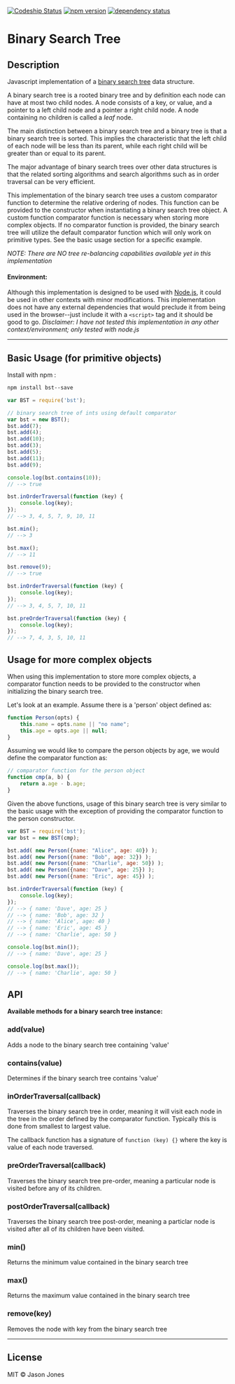 [![Codeship Status][codeship-image]][codeship-url] [![npm version][npm-image]][npm-url] [![dependency status][dm-image]][dm-url]

# Binary Search Tree

## Description
Javascript implementation of a
[binary search tree](https://en.wikipedia.org/wiki/Binary_search_tree)
data structure.

A binary search tree is a rooted binary tree and by definition each node can have at most
two child nodes.  A node consists of a key, or value, and a pointer to a left child node
and a pointer a right child node. A node containing no children is called a _leaf_ node.

The main distinction between a binary search tree and a binary tree is that a binary
search tree is sorted.  This implies the characteristic that the left child of each node
will be less than its parent, while each right child will be greater than or equal to its
parent.

The major advantage of binary search trees over other data structures is that the related
sorting algorithms and search algorithms such as in order traversal can be very efficient.

This implementation of the binary search tree uses a custom comparator function to
determine the relative ordering of nodes.  This function can be provided to the
constructor when instantiating a binary search tree object.  A custom function comparator
function is necessary when storing more complex objects.  If no comparator function is
provided, the binary search tree  will utilize the default comparator function which will
only work on primitive types.  See the basic usage section for a specific example.

*NOTE: There are NO tree re-balancing capabilities available yet in this
implementation*

#### Environment:

Although this implementation is designed to be used with [Node.js](http://www.nodejs.org),
it could be used in other contexts with minor modifications.  This implementation does not
have any external dependencies that would preclude it from being used in the browser--just
include it with a `<script>` tag and it should be good to go.  _Disclaimer: I have not
tested this implementation in any other context/environment; only tested with node.js_

----

## Basic Usage (for primitive objects)

Install with npm :

```bash
npm install bst--save
```

```javascript
var BST = require('bst');

// binary search tree of ints using default comparator
var bst = new BST();
bst.add(7);
bst.add(4);
bst.add(10);
bst.add(3);
bst.add(5);
bst.add(11);
bst.add(9);

console.log(bst.contains(10));
// --> true

bst.inOrderTraversal(function (key) {
    console.log(key);
});
// --> 3, 4, 5, 7, 9, 10, 11

bst.min();
// --> 3

bst.max();
// --> 11

bst.remove(9);
// --> true

bst.inOrderTraversal(function (key) {
    console.log(key);
});
// --> 3, 4, 5, 7, 10, 11

bst.preOrderTraversal(function (key) {
    console.log(key);
});
// --> 7, 4, 3, 5, 10, 11
```

## Usage for more complex objects

When using this implementation to store more complex objects, a comparator
function needs to be provided to the constructor when initializing the
binary search tree.

Let's look at an example.  Assume there is a 'person' object defined as:

```javascript
function Person(opts) {
    this.name = opts.name || "no name";
    this.age = opts.age || null;
}
```

Assuming we would like to compare the person objects by age, we would define
the comparator function as:

```javascript
// comparator function for the person object
function cmp(a, b) {
    return a.age - b.age;
}
```

Given the above functions, usage of this binary search tree is very similar to
the basic usage with the exception of providing the comparator function to
the person constructor.

```javascript
var BST = require('bst');
var bst = new BST(cmp);

bst.add( new Person({name: "Alice", age: 40}) );
bst.add( new Person({name: "Bob", age: 32}) );
bst.add( new Person({name: "Charlie", age: 50}) );
bst.add( new Person({name: "Dave", age: 25}) );
bst.add( new Person({name: "Eric", age: 45}) );

bst.inOrderTraversal(function (key) {
    console.log(key);
});
// --> { name: 'Dave', age: 25 }
// --> { name: 'Bob', age: 32 }
// --> { name: 'Alice', age: 40 }
// --> { name: 'Eric', age: 45 }
// --> { name: 'Charlie', age: 50 }

console.log(bst.min());
// --> { name: 'Dave', age: 25 }

console.log(bst.max());
// --> { name: 'Charlie', age: 50 }
```

## API
**Available methods for a binary search tree instance:**

### add(value)
  Adds a node to the binary search tree containing 'value'

### contains(value)
  Determines if the binary search tree contains 'value'

### inOrderTraversal(callback)
  Traverses the binary search tree in order, meaning it will visit
  each node in the tree in the order defined by the comparator function.
  Typically this is done from smallest to largest value.

  The callback function has a signature of `function (key) {}` where the key
  is value of each node traversed.

### preOrderTraversal(callback)
  Traverses the binary search tree pre-order, meaning a particular node is
  visited before any of its children.

### postOrderTraversal(callback)
  Traverses the binary search tree post-order, meaning a particlar node is
  visited after all of its children have been visited.

### min()
  Returns the minimum value contained in the binary search tree

### max()
  Returns the maximum value contained in the binary search tree

### remove(key)
  Removes the node with key from the binary search tree

----
## License
MIT &copy; Jason Jones

[npm-image]:https://badge.fury.io/js/bst-adt.svg
[npm-url]:http://npmjs.org/package/bst-adt
[codeship-image]:https://codeship.com/projects/41888b60-506f-0133-6e67-0a1605d1a993/status?branch=master
[codeship-url]:https://codeship.com/projects/107665
[dm-image]:https://david-dm.org/jasonsjones/bst.svg
[dm-url]:https://david-dm.org/jasonsjones/bst
